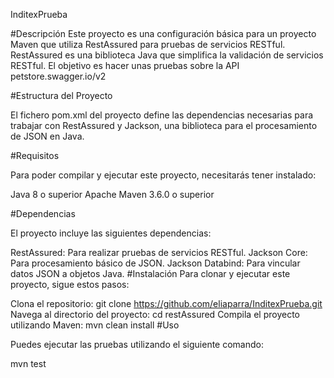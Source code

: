 InditexPrueba

#Descripción Este proyecto es una configuración básica para un proyecto Maven que utiliza RestAssured para pruebas de servicios RESTful. RestAssured es una biblioteca Java que simplifica la validación de servicios RESTful. El objetivo es hacer unas pruebas sobre la API petstore.swagger.io/v2

#Estructura del Proyecto 

El fichero pom.xml del proyecto define las dependencias necesarias para trabajar con RestAssured y Jackson, una biblioteca para el procesamiento de JSON en Java.

#Requisitos 

Para poder compilar y ejecutar este proyecto, necesitarás tener instalado:

Java 8 o superior Apache Maven 3.6.0 o superior

#Dependencias

El proyecto incluye las siguientes dependencias:

RestAssured: Para realizar pruebas de servicios RESTful.
Jackson Core: Para procesamiento básico de JSON.
Jackson Databind: Para vincular datos JSON a objetos Java.
#Instalación Para clonar y ejecutar este proyecto, sigue estos pasos:

Clona el repositorio: git clone https://github.com/eliaparra/InditexPrueba.git
Navega al directorio del proyecto: cd restAssured
Compila el proyecto utilizando Maven: mvn clean install
#Uso

Puedes ejecutar las pruebas utilizando el siguiente comando:

mvn test
